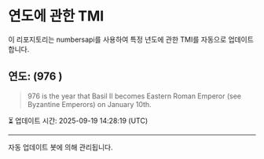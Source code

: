 
# 연도에 관한 TMI

이 리포지토리는 numbersapi를 사용하여 특정 년도에 관한 TMI를 자동으로 업데이트합니다.

## 연도: (976 )
> 976 is the year that Basil II becomes Eastern Roman Emperor (see Byzantine Emperors) on January 10th.

⏳ 업데이트 시간: 2025-09-19 14:28:19 (UTC)

---
자동 업데이트 봇에 의해 관리됩니다.
